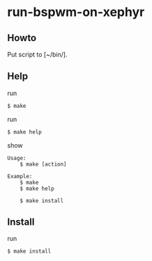 
# run-bspwm-on-xephyr


## Howto

Put script to [~/bin/].


## Help

run

``` sh
$ make
```

run

``` sh
$ make help
```

show

```
Usage:
	$ make [action]

Example:
	$ make
	$ make help

	$ make install

```


## Install

run

``` sh
$ make install
```
